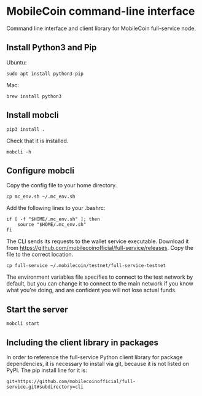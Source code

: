 # MobileCoin command-line interface
Command line interface and client library for MobileCoin full-service node.


## Install Python3 and Pip

Ubuntu:
```shell
sudo apt install python3-pip
```

Mac:
```shell
brew install python3
```

## Install mobcli

```shell
pip3 install .
```

Check that it is installed.
```shell
mobcli -h
```

## Configure mobcli

Copy the config file to your home directory.
```shell
cp mc_env.sh ~/.mc_env.sh
```

Add the following lines to your .bashrc:
```shell
if [ -f "$HOME/.mc_env.sh" ]; then
    source "$HOME/.mc_env.sh"
fi
```

The CLI sends its requests to the wallet service executable. Download it from https://github.com/mobilecoinofficial/full-service/releases. Copy the file to the correct location.

```shell
cp full-service ~/.mobilecoin/testnet/full-service-testnet
```

The environment variables file specifies to connect to the test network by default, but
you can change it to connect to the main network if you know what you're doing, and are
confident you will not lose actual funds.


## Start the server

```shell
mobcli start
```

## Including the client library in packages

In order to reference the full-service Python client library for package dependencies, it is necessary to install via git, because it is not listed on PyPI. The pip install line for it is:

```
git+https://github.com/mobilecoinofficial/full-service.git#subdirectory=cli
```
